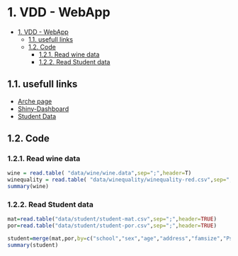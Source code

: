 # 1. VDD - WebApp

- [1. VDD - WebApp](#1-vdd---webapp)
  - [1.1. usefull links](#11-usefull-links)
  - [1.2. Code](#12-code)
    - [1.2.1. Read wine data](#121-read-wine-data)
    - [1.2.2. Read Student data](#122-read-student-data)

## 1.1. usefull links
- [Arche page](https://arche.univ-lorraine.fr/course/view.php?id=47500)
- [Shiny-Dashboard](https://archive.ics.uci.edu/ml/index.php)
- [Student Data](https://archive.ics.uci.edu/ml/datasets/Student+Performance)

## 1.2. Code

### 1.2.1. Read wine data
```R
wine = read.table( "data/wine/wine.data",sep=";",header=T)
winequality = read.table( "data/winequality/winequality-red.csv",sep=";",header=T)
summary(wine)
```

### 1.2.2. Read Student data
```R
mat=read.table("data/student/student-mat.csv",sep=";",header=TRUE)
por=read.table("data/student/student-por.csv",sep=";",header=TRUE)

student=merge(mat,por,by=c("school","sex","age","address","famsize","Pstatus","Medu","Fedu","Mjob","Fjob","reason","nursery","internet"))
summary(student)
```


